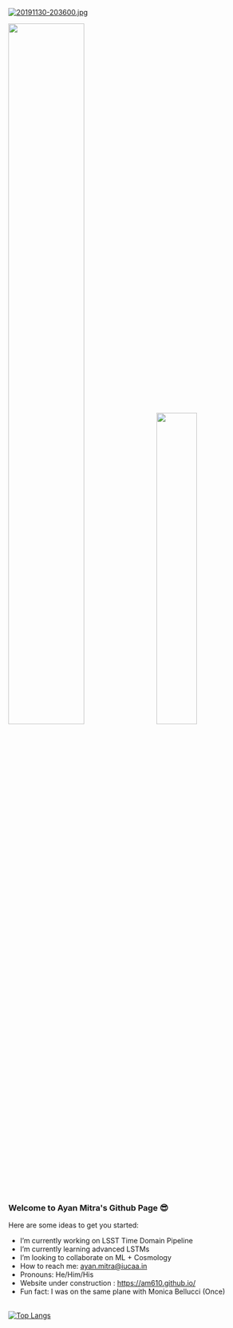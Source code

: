 [![20191130-203600.jpg](https://i.postimg.cc/bwvTSjsh/20191130-203600.jpg)](https://postimg.cc/KRdLCwPq)
<div class='container'>
<img style="height: 60%; width: 55%;" class="img" src="https://github-readme-stats.vercel.app/api?username=am610&show_icons=true&theme=blue-green" />
&nbsp;
&nbsp;
<img style="height: auto; width: 40%;" class="img" src="https://github-readme-streak-stats.herokuapp.com?user=am610&theme=blue-green&langs_count=8&layout=compact" /></div></div>

### Welcome to Ayan Mitra's Github Page 😎

Here are some ideas to get you started:
-  I’m currently working on LSST Time Domain Pipeline
-  I’m currently learning advanced LSTMs
-  I’m looking to collaborate on ML + Cosmology
-  How to reach me: ayan.mitra@iucaa.in
-  Pronouns: He/Him/His
-  Website under construction : https://am610.github.io/
-  Fun fact: I was on the same plane with Monica Bellucci (Once) <br><br>


[![Top Langs](https://github-readme-stats.vercel.app/api/top-langs/?username=am610&layout=compact)](https://github.com/am610/github-readme-stats)
